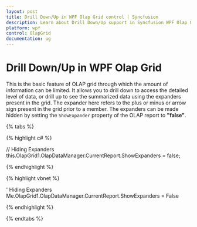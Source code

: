 ```yaml
---
layout: post
title: Drill Down/Up in WPF Olap Grid control | Syncfusion
description: Learn about Drill Down/Up support in Syncfusion WPF Olap Grid control, its elements and more details.
platform: wpf
control: OlapGrid
documentation: ug
---
```


# Drill Down/Up in WPF Olap Grid

This is the basic feature of OLAP grid through which the amount of information can be limited. It allows you to drill down to access the detailed level of data, or drill up to see the summarized data using the expanders present in the grid. The expander here refers to the plus or minus or arrow sign present in the grid prior to a member. The expanders can be made hidden by setting the `ShowExpander` property of the OLAP report to **"false"**.

{% tabs %}
  
{% highlight c# %}

// Hiding Expanders
this.OlapGrid1.OlapDataManager.CurrentReport.ShowExpanders = false;

{% endhighlight %}

{% highlight vbnet %}

' Hiding Expanders
Me.OlapGrid1.OlapDataManager.CurrentReport.ShowExpanders = False

{% endhighlight %}

{% endtabs %}




